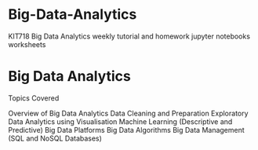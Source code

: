# Big-Data-Analytics
KIT718 Big Data Analytics weekly tutorial and homework jupyter notebooks worksheets 

<h1>Big Data Analytics</h1>
Topics Covered

Overview of Big Data Analytics
Data Cleaning and Preparation
Exploratory Data Analytics using Visualisation
Machine Learning (Descriptive and Predictive)
Big Data Platforms
Big Data Algorithms
Big Data Management (SQL and NoSQL Databases)
